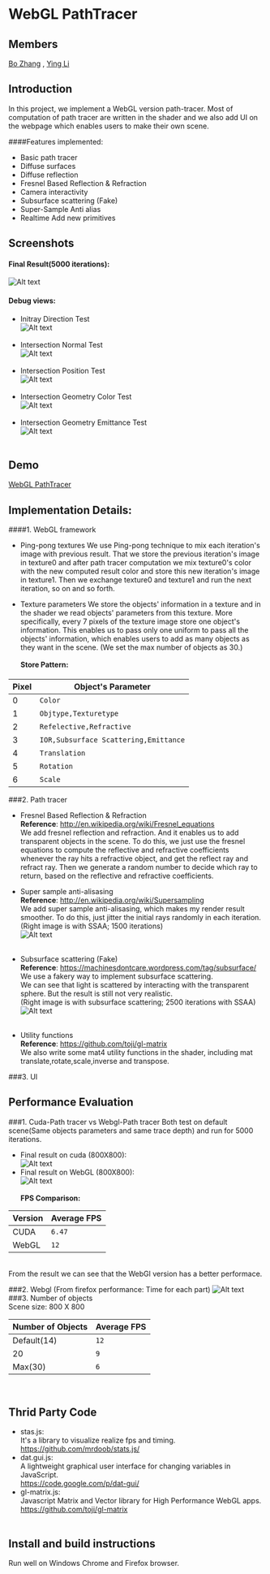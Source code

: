 
WebGL PathTracer
================

Members
-------------------
[Bo Zhang](https://www.linkedin.com/pub/bo-zhang/7b/767/815) , [Ying Li](https://www.linkedin.com/in/liying3) <br />

Introduction
-------------------
In this project, we implement a WebGL version path-tracer. Most of computation of path tracer are written in the shader and we also add UI on the webpage which enables users to make their own scene.

####Features implemented:
- Basic path tracer
- Diffuse surfaces
- Diffuse reflection
- Fresnel Based Reflection & Refraction
- Camera interactivity
- Subsurface scattering (Fake)
- Super-Sample Anti alias
- Realtime Add new primitives

Screenshots
-------------------
#### Final Result(5000 iterations):
![Alt text](https://github.com/wulinjiansheng/WebGL_PathTracer/blob/master/Pics/FinalResultFromWebGL.bmp)
<br />
#### Debug views:
- Initray Direction Test<br />
![Alt text](https://github.com/wulinjiansheng/WebGL_PathTracer/blob/master/Pics/DebugRayDir.bmp)
<br /><br />
- Intersection Normal Test<br />
![Alt text](https://github.com/wulinjiansheng/WebGL_PathTracer/blob/master/Pics/DebugIntersectNormal.bmp)
<br /><br />
- Intersection Position Test<br />
![Alt text](https://github.com/wulinjiansheng/WebGL_PathTracer/blob/master/Pics/DebugIntersectPos.bmp)
<br /><br />
- Intersection Geometry Color Test<br />
![Alt text](https://github.com/wulinjiansheng/WebGL_PathTracer/blob/master/Pics/DebugIntersectMatColor.bmp)
<br /><br />
- Intersection Geometry Emittance Test<br />
![Alt text](https://github.com/wulinjiansheng/WebGL_PathTracer/blob/master/Pics/DebugIntersectMatEmit.bmp)
<br /><br />


Demo
-------------------
[WebGL PathTracer](http://wulinjiansheng.github.io/WebGL_PathTracer/)


Implementation Details:
------------------------
####1. WebGL framework
- Ping-pong textures
We use Ping-pong technique to mix each iteration's image with previous result. That we store the previous iteration's image in texture0 and after path tracer computation we mix texture0's color with the new computed result color and store this new iteration's image in texture1. Then we exchange texture0 and texture1 and run the next iteration, so on and so forth. 

- Texture parameters
We store the objects' information in a texture and in the shader we read objects' parameters from this texture. More specifically, every 7 pixels of the texture image store one object's information. This enables us to pass only one uniform to pass all the objects' information, which enables users to add as many objects as they want in the scene. (We set the max number of objects as 30.)
<br /><br />
**Store Pattern:**<br />
####
|Pixel | Object's Parameter
|---------|----------------------
|0 | `Color`
|1 |  `Objtype,Texturetype`
|2 | `Refelective,Refractive`
|3 | `IOR,Subsurface Scattering,Emittance`
|4 | `Translation`
|5 | `Rotation`
|6 | `Scale`


###2. Path tracer
- Fresnel Based Reflection & Refraction<br />
**Reference**: http://en.wikipedia.org/wiki/Fresnel_equations<br />
We add fresnel reflection and refraction. And it enables us to add transparent objects in the scene. To do this, we just use the fresnel equations to compute the reflective and refractive coefficients whenever the ray hits a refractive object, and get the reflect ray and refract ray. Then we generate a random number to decide which ray to return, based on the reflective and refractive coefficients. 

- Super sample anti-alisasing<br />
**Reference**: http://en.wikipedia.org/wiki/Supersampling<br />
We add super sample anti-alisasing, which makes my render result smoother. To do this, just jitter the initial rays randomly in each iteration. <br />
(Right image is with SSAA; 1500 iterations)<br/>
![Alt text](https://github.com/wulinjiansheng/WebGL_PathTracer/blob/master/Pics/SSAA%20comparison.bmp)
<br /><br />

- Subsurface scattering (Fake)<br />
**Reference**: https://machinesdontcare.wordpress.com/tag/subsurface/<br />
We use a fakery way to implement subsurface scattering.<br />
We can see that light is scattered by interacting with the transparent sphere. But the result is still not very realistic.<br />
(Right image is with subsurface scattering; 2500 iterations with SSAA)<br/>
![Alt text](https://github.com/wulinjiansheng/WebGL_PathTracer/blob/master/Pics/subsurface%2Bssaa.bmp)
<br /><br />

- Utility functions<br />
**Reference**: https://github.com/toji/gl-matrix<br />
We also write some mat4 utility functions in the shader, including mat translate,rotate,scale,inverse and transpose. 

###3. UI


Performance Evaluation
-------------------------------------------------------------------------------
###1. Cuda-Path tracer vs Webgl-Path tracer
Both test on default scene(Same objects parameters and same trace depth) and run for 5000 iterations.

- Final result on cuda (800X800):<br />
![Alt text](https://github.com/wulinjiansheng/WebGL_PathTracer/blob/master/Pics/CUDA%20PathTracer%205000%20iterations.bmp)
- Final result on WebGL (800X800):<br />
![Alt text](https://github.com/wulinjiansheng/WebGL_PathTracer/blob/master/Pics/FinalResultFromWebGL.bmp)
<br /><br />
**FPS Comparison:**<br />

|Version | Average FPS
|---------|----------------------
|CUDA | `6.47`
|WebGL |  `12`
<br />
From the result we can see that the WebGl version has a better performace.

###2. Webgl (From firefox performance: Time for each part)
![Alt text](https://github.com/wulinjiansheng/WebGL_PathTracer/blob/master/Pics/performance_firefox.JPG)
###3. Number of objects<br />
Scene size: 800 X 800

|Number of Objects| Average FPS
|---------|----------------------
|Default(14) | `12`
|20 |  `9`
|Max(30) |  `6`
<br />

Thrid Party Code
-------------------------------------------------------------------------------
* stas.js:<br />
It's a library to visualize realize fps and timing.<br />
https://github.com/mrdoob/stats.js/
* dat.gui.js:<br />
A lightweight graphical user interface for changing variables in JavaScript.<br />
https://code.google.com/p/dat-gui/
* gl-matrix.js:<br />
Javascript Matrix and Vector library for High Performance WebGL apps.<br />
https://github.com/toji/gl-matrix<br /><br />


Install and build instructions
-------------------------------------------------------------------------------
Run well on Windows Chrome and Firefox browser.

